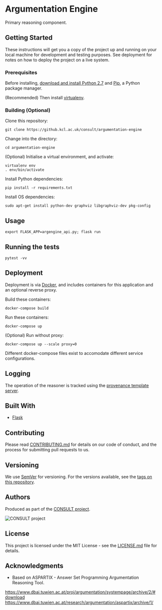 # Argumentation Engine

Primary reasoning component.

## Getting Started

These instructions will get you a copy of the project up and running on your local machine for development and testing purposes. See deployment for notes on how to deploy the project on a live system.

### Prerequisites

Before installing, [download and install Python 2.7](https://www.python.org/download/releases/2.7/) and [Pip](https://pip.pypa.io/en/stable/installing/), a Python package manager.

(Recommended) Then install [virtualenv](https://virtualenv.pypa.io/en/stable/installation/).

### Building (Optional)

Clone this repository:

```
git clone https://github.kcl.ac.uk/consult/argumentation-engine
```

Change into the directory:

```
cd argumentation-engine
```

(Optional) Initialise a virtual environment, and activate:

```
virtualenv env
. env/bin/activate
```

Install Python dependencies:

```
pip install -r requirements.txt
```

Install OS dependencies:

```
sudo apt-get install python-dev graphviz libgraphviz-dev pkg-config
```

## Usage

```
export FLASK_APP=argengine_api.py; flask run
```

## Running the tests

```
pytest -vv
```

## Deployment

Deployment is via [Docker](https://docs.docker.com/compose/install/), and includes containers for this application and an optional reverse proxy.

Build these containers:

```
docker-compose build
```

Run these containers:

```
docker-compose up
```

(Optional) Run without proxy:

```
docker-compose up --scale proxy=0
```

Different docker-compose files exist to accomodate different service configurations.

## Logging

The operation of the reasoner is tracked using the [provenance template server]().

## Built With

* [Flask](http://flask.pocoo.org/)

## Contributing

Please read [CONTRIBUTING.md](CONTRIBUTING.md) for details on our code of conduct, and the process for submitting pull requests to us.

## Versioning

We use [SemVer](http://semver.org/) for versioning. For the versions available, see the [tags on this repository](https://github.com/martinchapman/argumentation-engine/tags).

## Authors

Produced as part of the [CONSULT project](https://consult.kcl.ac.uk/).

![CONSULT project](https://consult.kcl.ac.uk/wp-content/uploads/sites/214/2017/12/overview-consult-768x230.png "CONSULT project")

## License

This project is licensed under the MIT License - see the [LICENSE.md](LICENSE.md) file for details.

## Acknowledgments

* Based on ASPARTIX - Answer Set Programming Argumentation Reasoning Tool.

https://www.dbai.tuwien.ac.at/proj/argumentation/systempage/archive/2/#download
https://www.dbai.tuwien.ac.at/research/argumentation/aspartix/archive/1/
